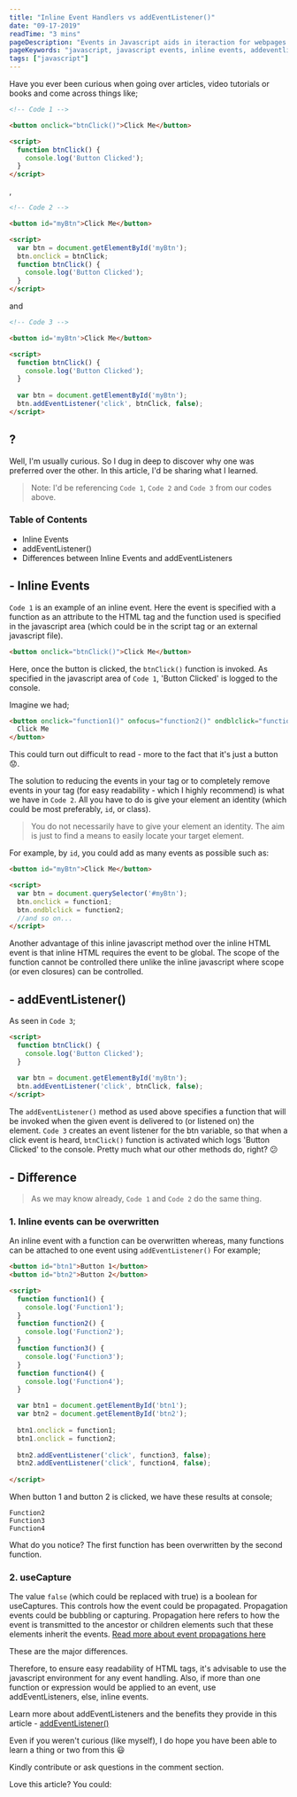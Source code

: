 ```yaml
---
title: "Inline Event Handlers vs addEventListener()"
date: "09-17-2019"
readTime: "3 mins"
pageDescription: "Events in Javascript aids in iteraction for webpages and the users. Events include clicks, double clicks, and so on for which functions can be specified. Such functions are invoked when the event occurs."
pageKeywords: "javascript, javascript events, inline events, addeventlistener, click event, onclick event, functions, javascript functions."
tags: ["javascript"]
---
```


Have you ever been curious when going over articles, video tutorials or books and come across things like;
```html
<!-- Code 1 -->

<button onclick="btnClick()">Click Me</button>

<script>
  function btnClick() {
    console.log('Button Clicked');
  }
</script>
```
,
```html
<!-- Code 2 -->

<button id="myBtn">Click Me</button>

<script>
  var btn = document.getElementById('myBtn');
  btn.onclick = btnClick;
  function btnClick() {
    console.log('Button Clicked');
  }
</script>
```
and
```html
<!-- Code 3 -->

<button id='myBtn'>Click Me</button>

<script>
  function btnClick() {
    console.log('Button Clicked');
  }
  
  var btn = document.getElementById('myBtn');
  btn.addEventListener('click', btnClick, false);
</script>
```
## ?

Well, I'm usually curious. So I dug in deep to discover why one was preferred over the other. In this article, I'd be sharing what I learned.
> Note: I'd be referencing `Code 1`, `Code 2` and `Code 3` from our codes above.

### Table of Contents
- Inline Events
- addEventListener()
- Differences between Inline Events and addEventListeners

## - Inline Events
`Code 1` is an example of an inline event. Here the event is specified with a function as an attribute to the HTML tag and the function used is specified in the javascript area (which could be in the script tag or an external javascript file).

```html
<button onclick="btnClick()">Click Me</button>
```

Here, once the button is clicked, the `btnClick()` function is invoked. As specified in the javascript area of `Code 1`, 'Button Clicked' is logged to the console.

Imagine we had;
```html
<button onclick="function1()" onfocus="function2()" ondblclick="function3">
  Click Me
</button>
```

This could turn out difficult to read - more to the fact that it's just a button 😟.

The solution to reducing the events in your tag or to completely remove events in your tag (for easy readability - which I highly recommend) is what we have in `Code 2`. All you have to do is give your element an identity (which could be most preferably, `id`, or class).
> You do not necessarily have to give your element an identity. The aim is just to find a means to easily locate your target element.

For example, by `id`, you could add as many events as possible such as:
```html
<button id="myBtn">Click Me</button>

<script>
  var btn = document.querySelector('#myBtn');
  btn.onclick = function1;
  btn.ondblclick = function2;
  //and so on...
</script>
```

Another advantage of this inline javascript method over the inline HTML event is that inline HTML requires the event to be global. The scope of the function cannot be controlled there unlike the inline javascript where scope (or even closures) can be controlled.

## - addEventListener()
As seen in `Code 3`;

```html
<script>
  function btnClick() {
    console.log('Button Clicked');
  }
  
  var btn = document.getElementById('myBtn');
  btn.addEventListener('click', btnClick, false);
</script>
```

The `addEventListener()` method as used above specifies a function that will be invoked when the given event is delivered to (or listened on) the element.
`Code 3` creates an event listener for the btn variable, so that when a click event is heard, `btnClick()` function is activated which logs 'Button Clicked' to the console. Pretty much what our other methods do, right? 😕

## - Difference
> As we may know already, `Code 1` and `Code 2` do the same thing.

### 1. Inline events can be overwritten
An inline event with a function can be overwritten whereas, many functions can be attached to one event using `addEventListener()` For example;

```html
<button id="btn1">Button 1</button>
<button id="btn2">Button 2</button>

<script>
  function function1() {
    console.log('Function1');
  }
  function function2() {
    console.log('Function2');
  }
  function function3() {
    console.log('Function3');
  }
  function function4() {
    console.log('Function4');
  }

  var btn1 = document.getElementById('btn1');
  var btn2 = document.getElementById('btn2');
  
  btn1.onclick = function1;
  btn1.onclick = function2;
 
  btn2.addEventListener('click', function3, false);
  btn2.addEventListener('click', function4, false);
  
</script>
```

When button 1 and button 2 is clicked, we have these results at console;

```shell
Function2
Function3
Function4
```
What do you notice?
The first function has been overwritten by the second function.

### 2. useCapture
The value `false` (which could be replaced with true) is a boolean for useCaptures. This controls how the event could be propagated. Propagation events could be bubbling or capturing. Propagation here refers to how the event is transmitted to the ancestor or children elements such that these elements inherit the events.
[Read more about event propagations here](https://www.quirksmode.org/js/events_order.html#link4)

These are the major differences.

Therefore, to ensure easy readability of HTML tags, it's advisable to use the javascript environment for any event handling.
Also, if more than one function or expression would be applied to an event, use addEventListeners, else, inline events.

Learn more about addEventListeners and the benefits they provide in this article - [addEventListener()
](https://developer.mozilla.org/en-US/docs/Web/API/EventTarget/addEventListener)

Even if you weren't curious (like myself), I do hope you have been able to learn a thing or two from this 😃

Kindly contribute or ask questions in the comment section.

Love this article? You could:
